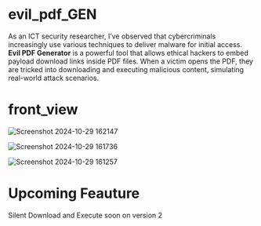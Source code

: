 # evil_pdf_GEN
As an ICT security researcher, I’ve observed that cybercriminals increasingly use various techniques to deliver malware for initial access. **Evil PDF Generator** is a powerful tool that allows ethical hackers to embed payload download links inside PDF files. When a victim opens the PDF, they are tricked into downloading and executing malicious content, simulating real-world attack scenarios.

# front_view

![Screenshot 2024-10-29 162147](https://github.com/user-attachments/assets/047b8970-32f2-4b3b-9794-e9013b90d2e7)

![Screenshot 2024-10-29 161736](https://github.com/user-attachments/assets/fef9e017-4af6-4239-9e10-b6848e140eb7)

![Screenshot 2024-10-29 161257](https://github.com/user-attachments/assets/cc4ef15a-f63e-466e-92fb-2b41113213e3)

# Upcoming Feauture
Silent Download and Execute soon on version 2


